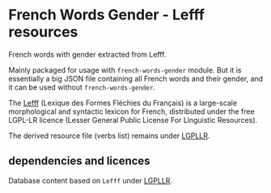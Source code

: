 <!--
Copyright 2019 Ludan Stoecklé
SPDX-License-Identifier: CC-BY-4.0
-->
# French Words Gender - Lefff resources

French words with gender extracted from Lefff.

Mainly packaged for usage with `french-words-gender` module. But it is essentially a big JSON file containing all French words and their gender, and it can be used without `french-words-gender`.

The [Lefff](http://pauillac.inria.fr/~sagot/index.html#lefff) (Lexique des Formes Fléchies du Français) is a large-scale morphological and syntactic lexicon for French, distributed under the free LGPL-LR licence (Lesser General Public License For Linguistic Resources).

The derived resource file (verbs list) remains under [LGPLLR](http://www.labri.fr/perso/clement/lefff/licence-LGPLLR.html).


## dependencies and licences

Database content based on `Lefff` under [LGPLLR](http://www.labri.fr/perso/clement/lefff/licence-LGPLLR.html).


